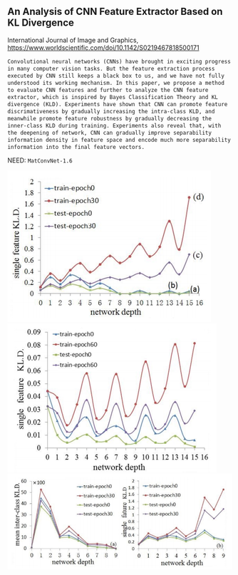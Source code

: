 ## An Analysis of CNN Feature Extractor Based on KL Divergence


International Journal of Image and Graphics, https://www.worldscientific.com/doi/10.1142/S0219467818500171


```
Convolutional neural networks (CNNs) have brought in exciting progress in many computer vision tasks. But the feature extraction process executed by CNN still keeps a black box to us, and we have not fully understood its working mechanism. In this paper, we propose a method to evaluate CNN features and further to analyze the CNN feature extractor, which is inspired by Bayes Classification Theory and KL divergence (KLD). Experiments have shown that CNN can promote feature discrimativeness by gradually increasing the intra-class KLD, and meanwhile promote feature robustness by gradually decreasing the inner-class KLD during training. Experiments also reveal that, with the deepening of network, CNN can gradually improve separability information density in feature space and encode much more separability information into the final feature vectors.
```


NEED: `MatConvNet-1.6`


![network-depth1](expimages/network-depth1.png)
![network-depth2](expimages/network-depth2.png)
![network-depth3](expimages/network-depth3.png)